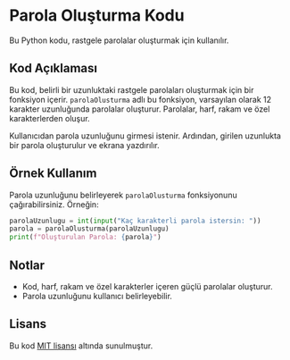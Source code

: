 # Parola Oluşturma Kodu

Bu Python kodu, rastgele parolalar oluşturmak için kullanılır.

## Kod Açıklaması

Bu kod, belirli bir uzunluktaki rastgele parolaları oluşturmak için bir fonksiyon içerir. `parolaOlusturma` adlı bu fonksiyon, varsayılan olarak 12 karakter uzunluğunda parolalar oluşturur. Parolalar, harf, rakam ve özel karakterlerden oluşur.

Kullanıcıdan parola uzunluğunu girmesi istenir. Ardından, girilen uzunlukta bir parola oluşturulur ve ekrana yazdırılır.

## Örnek Kullanım

Parola uzunluğunu belirleyerek `parolaOlusturma` fonksiyonunu çağırabilirsiniz. Örneğin:

```python
parolaUzunlugu = int(input("Kaç karakterli parola istersin: "))
parola = parolaOlusturma(parolaUzunlugu)
print(f"Oluşturulan Parola: {parola}")
```

## Notlar

- Kod, harf, rakam ve özel karakterler içeren güçlü parolalar oluşturur.
- Parola uzunluğunu kullanıcı belirleyebilir.

## Lisans

Bu kod [MIT lisansı](https://opensource.org/licenses/MIT) altında sunulmuştur.
